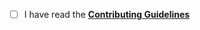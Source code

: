 <!-- Thank you for your contribution! -->

- [ ] I have read the [**Contributing Guidelines**](CONTRIBUTING.md)
